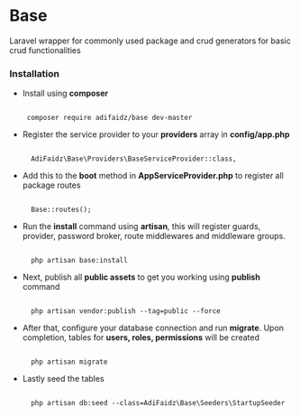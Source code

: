 # Base
Laravel wrapper for commonly used package and crud generators for basic crud functionalities

### Installation

+ Install using **composer**

   ```

    composer require adifaidz/base dev-master

   ```

+ Register the service provider to your **providers** array in **config/app.php**

  ```

    AdiFaidz\Base\Providers\BaseServiceProvider::class,

  ```

+ Add this to the **boot** method in **AppServiceProvider.php** to register all package routes

  ```

    Base::routes();

  ```

+ Run the **install** command using **artisan**, this will register guards, provider, password broker, route middlewares and middleware groups.

  ```

    php artisan base:install

  ```

+ Next, publish all **public assets** to get you working using **publish** command

  ```

    php artisan vendor:publish --tag=public --force

  ```

+ After that, configure your database connection and run **migrate**. Upon completion, tables for **users, roles, permissions** will be created

  ```

    php artisan migrate

  ```

+ Lastly seed the tables

  ```

    php artisan db:seed --class=AdiFaidz\Base\Seeders\StartupSeeder

  ```
